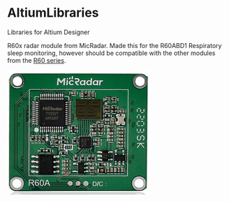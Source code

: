 # AltiumLibraries
Libraries for Altium Designer

R60x radar module from MicRadar.
Made this for the R60ABD1 Respiratory sleep monitoring, however should be compatible with the other modules from the [R60 series](http://www.micradar.cn/en/products.html).

![alt text](https://github.com/EvertDekker/AltiumLibraries/blob/main/MicRadarR60x/MicRadarPcb.PNG)


